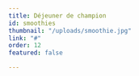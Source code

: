 ```yaml
---
title: Déjeuner de champion
id: smoothies
thumbnail: "/uploads/smoothie.jpg"
link: "#"
order: 12
featured: false

---
```

